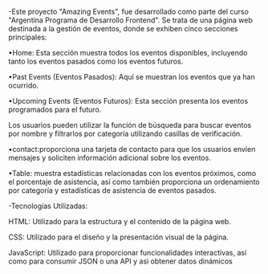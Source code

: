 -Este proyecto "Amazing Events", fue desarrollado como parte del curso "Argentina Programa de Desarrollo Frontend".
Se trata de una página web destinada a la gestión de eventos, donde se exhiben cinco secciones principales:

•Home: Esta sección muestra todos los eventos disponibles, incluyendo tanto los eventos pasados como los eventos futuros.

•Past Events (Eventos Pasados): Aquí se muestran los eventos que ya han ocurrido.

•Upcoming Events (Eventos Futuros): Esta sección presenta los eventos programados para el futuro.

Los usuarios pueden utilizar la función de búsqueda para buscar eventos por nombre y filtrarlos por categoría utilizando casillas de verificación.

•contact:proporciona una tarjeta de contacto para que los usuarios envíen mensajes y soliciten información adicional sobre los eventos.

•Table: muestra estadísticas relacionadas con los eventos próximos, como el porcentaje de asistencia, así como también proporciona un ordenamiento por categoría y 
estadísticas de asistencia de eventos pasados.

-Tecnologías Utilizadas: 

HTML: Utilizado para la estructura y el contenido de la página web.

CSS: Utilizado para el diseño y la presentación visual de la página.

JavaScript: Utilizado para proporcionar funcionalidades interactivas, así como para consumir JSON o una API y asi obtener datos dinámicos
